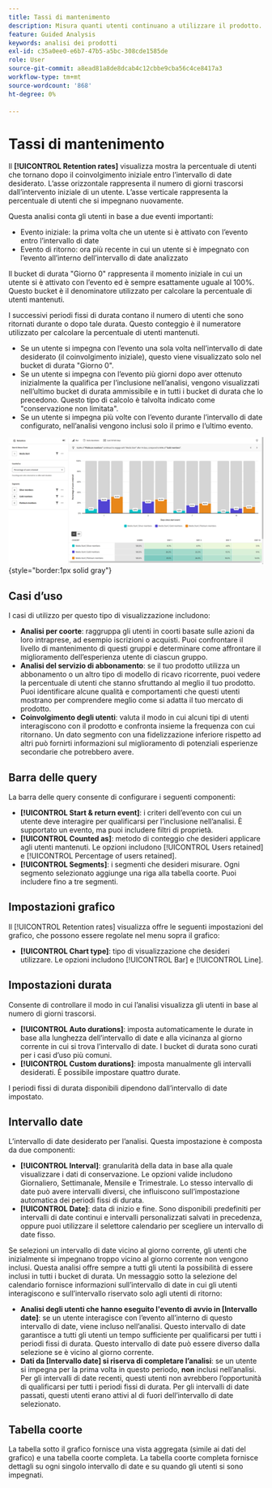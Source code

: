 ```yaml
---
title: Tassi di mantenimento
description: Misura quanti utenti continuano a utilizzare il prodotto.
feature: Guided Analysis
keywords: analisi dei prodotti
exl-id: c35a0ee0-e6b7-47b5-a5bc-308cde1585de
role: User
source-git-commit: a8ead81a8de8dcab4c12cbbe9cba56c4ce8417a3
workflow-type: tm+mt
source-wordcount: '868'
ht-degree: 0%

---
```


# Tassi di mantenimento

Il **[!UICONTROL Retention rates]** visualizza mostra la percentuale di utenti che tornano dopo il coinvolgimento iniziale entro l’intervallo di date desiderato. L’asse orizzontale rappresenta il numero di giorni trascorsi dall’intervento iniziale di un utente. L’asse verticale rappresenta la percentuale di utenti che si impegnano nuovamente.

Questa analisi conta gli utenti in base a due eventi importanti:

* Evento iniziale: la prima volta che un utente si è attivato con l’evento entro l’intervallo di date
* Evento di ritorno: ora più recente in cui un utente si è impegnato con l’evento all’interno dell’intervallo di date analizzato

Il bucket di durata &quot;Giorno 0&quot; rappresenta il momento iniziale in cui un utente si è attivato con l’evento ed è sempre esattamente uguale al 100%. Questo bucket è il denominatore utilizzato per calcolare la percentuale di utenti mantenuti.

I successivi periodi fissi di durata contano il numero di utenti che sono ritornati durante o dopo tale durata. Questo conteggio è il numeratore utilizzato per calcolare la percentuale di utenti mantenuti.

* Se un utente si impegna con l’evento una sola volta nell’intervallo di date desiderato (il coinvolgimento iniziale), questo viene visualizzato solo nel bucket di durata &quot;Giorno 0&quot;.
* Se un utente si impegna con l’evento più giorni dopo aver ottenuto inizialmente la qualifica per l’inclusione nell’analisi, vengono visualizzati nell’ultimo bucket di durata ammissibile e in tutti i bucket di durata che lo precedono. Questo tipo di calcolo è talvolta indicato come &quot;conservazione non limitata&quot;.
* Se un utente si impegna più volte con l’evento durante l’intervallo di date configurato, nell’analisi vengono inclusi solo il primo e l’ultimo evento.

![Schermata Tassi di mantenimento](../assets/retention-rates.png){style="border:1px solid gray"}

## Casi d’uso

I casi di utilizzo per questo tipo di visualizzazione includono:

* **Analisi per coorte**: raggruppa gli utenti in coorti basate sulle azioni da loro intraprese, ad esempio iscrizioni o acquisti. Puoi confrontare il livello di mantenimento di questi gruppi e determinare come affrontare il miglioramento dell’esperienza utente di ciascun gruppo.
* **Analisi del servizio di abbonamento**: se il tuo prodotto utilizza un abbonamento o un altro tipo di modello di ricavo ricorrente, puoi vedere la percentuale di utenti che stanno sfruttando al meglio il tuo prodotto. Puoi identificare alcune qualità e comportamenti che questi utenti mostrano per comprendere meglio come si adatta il tuo mercato di prodotto.
* **Coinvolgimento degli utenti**: valuta il modo in cui alcuni tipi di utenti interagiscono con il prodotto e confronta insieme la frequenza con cui ritornano. Un dato segmento con una fidelizzazione inferiore rispetto ad altri può fornirti informazioni sul miglioramento di potenziali esperienze secondarie che potrebbero avere.

## Barra delle query

La barra delle query consente di configurare i seguenti componenti:

* **[!UICONTROL Start & return event]**: i criteri dell’evento con cui un utente deve interagire per qualificarsi per l’inclusione nell’analisi. È supportato un evento, ma puoi includere filtri di proprietà.
* **[!UICONTROL Counted as]**: metodo di conteggio che desideri applicare agli utenti mantenuti. Le opzioni includono [!UICONTROL Users retained] e [!UICONTROL Percentage of users retained].
* **[!UICONTROL Segments]**: i segmenti che desideri misurare. Ogni segmento selezionato aggiunge una riga alla tabella coorte. Puoi includere fino a tre segmenti.

## Impostazioni grafico

Il [!UICONTROL Retention rates] visualizza offre le seguenti impostazioni del grafico, che possono essere regolate nel menu sopra il grafico:

* **[!UICONTROL Chart type]**: tipo di visualizzazione che desideri utilizzare. Le opzioni includono [!UICONTROL Bar] e [!UICONTROL Line].

## Impostazioni durata

Consente di controllare il modo in cui l’analisi visualizza gli utenti in base al numero di giorni trascorsi.

* **[!UICONTROL Auto durations]**: imposta automaticamente le durate in base alla lunghezza dell’intervallo di date e alla vicinanza al giorno corrente in cui si trova l’intervallo di date. I bucket di durata sono curati per i casi d’uso più comuni.
* **[!UICONTROL Custom durations]**: imposta manualmente gli intervalli desiderati. È possibile impostare quattro durate.

I periodi fissi di durata disponibili dipendono dall’intervallo di date impostato.

## Intervallo date

L’intervallo di date desiderato per l’analisi. Questa impostazione è composta da due componenti:

* **[!UICONTROL Interval]**: granularità della data in base alla quale visualizzare i dati di conservazione. Le opzioni valide includono Giornaliero, Settimanale, Mensile e Trimestrale. Lo stesso intervallo di date può avere intervalli diversi, che influiscono sull’impostazione automatica dei periodi fissi di durata.
* **[!UICONTROL Date]**: data di inizio e fine. Sono disponibili predefiniti per intervalli di date continui e intervalli personalizzati salvati in precedenza, oppure puoi utilizzare il selettore calendario per scegliere un intervallo di date fisso.

Se selezioni un intervallo di date vicino al giorno corrente, gli utenti che inizialmente si impegnano troppo vicino al giorno corrente non vengono inclusi. Questa analisi offre sempre a tutti gli utenti la possibilità di essere inclusi in tutti i bucket di durata. Un messaggio sotto la selezione del calendario fornisce informazioni sull’intervallo di date in cui gli utenti interagiscono e sull’intervallo riservato solo agli utenti di ritorno:

* **Analisi degli utenti che hanno eseguito l&#39;evento di avvio in [Intervallo date]**: se un utente interagisce con l’evento all’interno di questo intervallo di date, viene incluso nell’analisi. Questo intervallo di date garantisce a tutti gli utenti un tempo sufficiente per qualificarsi per tutti i periodi fissi di durata. Questo intervallo di date può essere diverso dalla selezione se è vicino al giorno corrente.
* **Dati da [Intervallo date] si riserva di completare l’analisi**: se un utente si impegna per la prima volta in questo periodo, **non** inclusi nell’analisi. Per gli intervalli di date recenti, questi utenti non avrebbero l’opportunità di qualificarsi per tutti i periodi fissi di durata. Per gli intervalli di date passati, questi utenti erano attivi al di fuori dell’intervallo di date selezionato.

## Tabella coorte

La tabella sotto il grafico fornisce una vista aggregata (simile ai dati del grafico) e una tabella coorte completa. La tabella coorte completa fornisce dettagli su ogni singolo intervallo di date e su quando gli utenti si sono impegnati.
